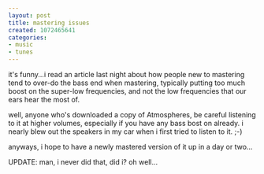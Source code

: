 ```yaml
---
layout: post
title: mastering issues
created: 1072465641
categories:
- music
- tunes
---
```

it's funny...i read an article last night about how people new to mastering tend to over-do the bass end when mastering, typically putting too much boost on the super-low frequencies, and not the low frequencies that our ears hear the most of.

well, anyone who's downloaded a copy of Atmospheres, be careful listening to it at higher volumes, especially if you have any bass bost on already. i nearly blew out the speakers in my car when i first tried to listen to it. ;-)

anyways, i hope to have a newly mastered version of it up in a day or two...

UPDATE: man, i never did that, did i? oh well...

